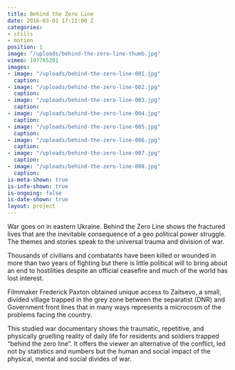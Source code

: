 ```yaml
---
title: Behind the Zero Line
date: 2016-03-01 17:11:00 Z
categories:
- stills
- motion
position: 1
image: "/uploads/behind-the-zero-line-thumb.jpg"
vimeo: 197785201
images:
- image: "/uploads/behind-the-zero-line-001.jpg"
  caption: 
- image: "/uploads/behind-the-zero-line-002.jpg"
  caption: 
- image: "/uploads/behind-the-zero-line-003.jpg"
  caption: 
- image: "/uploads/behind-the-zero-line-004.jpg"
  caption: 
- image: "/uploads/behind-the-zero-line-005.jpg"
  caption: 
- image: "/uploads/behind-the-zero-line-006.jpg"
  caption: 
- image: "/uploads/behind-the-zero-line-007.jpg"
  caption: 
- image: "/uploads/behind-the-zero-line-008.jpg"
  caption: 
is-meta-shown: true
is-info-shown: true
is-ongoing: false
is-date-shown: true
layout: project
---
```


War goes on in eastern Ukraine. Behind the Zero Line shows the fractured lives that are the inevitable consequence of a geo political power struggle. The themes and stories speak to the universal trauma and division of war. 

Thousands of civilians and combatants have been killed or wounded in more than two years of fighting but there is little political will to bring about an end to hostilities despite an official ceasefire and much of the world has lost interest. 

Filmmaker Frederick Paxton obtained unique access to Zaitsevo, a small, divided village trapped in the grey zone between the separatist (DNR) and Government front lines that in many ways represents a microcosm of the problems facing the country. 

This studied war documentary shows the traumatic, repetitive, and physically gruelling reality of daily life for residents and soldiers trapped “behind the zero line”. It offers the viewer an alternative of the conflict, led not by statistics and numbers but the human and social impact of the physical, mental and social divides of war. 
